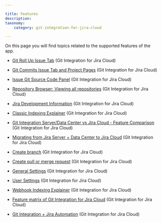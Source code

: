 ```yaml
---

title: Features
description:
taxonomy:
    category: git-integration-for-jira-cloud

---
```

On this page you will find topics related to the supported features of the app.

*   [Git Roll Up Issue Tab](/git-integration-for-jira-cloud/git-roll-up-issue-tab/) (Git Integration for Jira Cloud)

*   [Git Commits Issue Tab and Project Pages](/wiki/spaces/GITCLOUD/pages/138346498/Git+Commits+Issue+Tab+and+Project+Pages) (Git Integration for Jira Cloud)

*   [Issue Git Source Code Panel](/git-integration-for-jira-cloud/git-commits-issue-tab-and-project-pages/) (Git Integration for Jira Cloud)

*   [Repository Browser: Viewing all repositories](/git-integration-for-jira-cloud/repository-browser-viewing-all-repositories/) (Git Integration for Jira Cloud)

*   [Jira Development Information](/git-integration-for-jira-cloud/jira-development-information/) (Git Integration for Jira Cloud)

*   [Classic Indexing Explainer](/git-integration-for-jira-cloud/classic-indexing-explainer/) (Git Integration for Jira Cloud)

*   [Git Integration Server/Data Center vs Jira Cloud - Feature Comparison](/git-integration-server-data-center-vs-jira-cloud-feature-comparison/) (Git Integration for Jira Cloud)

*   [Migrating from Jira Server + Data Center to Jira Cloud](/git-integration-for-jira-cloud/migrating-from-jira-server-data-center-to-jira-cloud/) (Git Integration for Jira Cloud)

*   [Create branch](/git-integration-for-jira-cloud/Create-branch) (Git Integration for Jira Cloud)

*   [Create pull or merge request](/git-integration-for-jira-cloud/create-pull-or-merge-request/) (Git Integration for Jira Cloud)

*   [General Settings](/git-integration-for-jira-cloud/General-Settings) (Git Integration for Jira Cloud)

*   [User Settings](/git-integration-for-jira-cloud/User-Settings) (Git Integration for Jira Cloud)

*   [Webhook Indexing Explainer](/git-integration-for-jira-cloud/webhook-indexing-explainer/) (Git Integration for Jira Cloud)

*   [Feature matrix of Git Integration for Jira Cloud](/git-integration-for-jira-cloud/feature-matrix-of-git-integration-for-jira-cloud/) (Git Integration for Jira Cloud)

*   [Git Integration + Jira Automation](/git-integration-for-jira-cloud/git-integration-jira-automation/) (Git Integration for Jira Cloud)